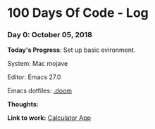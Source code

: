 # 100 Days Of Code - Log

### Day 0: October 05, 2018

**Today's Progress**: Set up basic evironment. 

System: Mac mojave

Editor: Emacs 27.0

Emacs dotfiles: [.doom]()

**Thoughts:**  

**Link to work:** [Calculator App](http://www.example.com)

